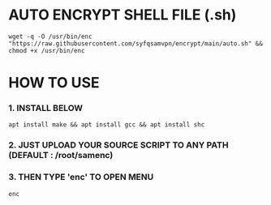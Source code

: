 # AUTO ENCRYPT SHELL FILE (.sh)

```
wget -q -O /usr/bin/enc "https://raw.githubusercontent.com/syfqsamvpn/encrypt/main/auto.sh" && chmod +x /usr/bin/enc
```

# HOW TO USE

### 1. INSTALL BELOW

```
apt install make && apt install gcc && apt install shc
```

### 2. JUST UPLOAD YOUR SOURCE SCRIPT TO ANY PATH (DEFAULT : /root/samenc)
### 3. THEN TYPE 'enc' TO OPEN MENU

```
enc
```
